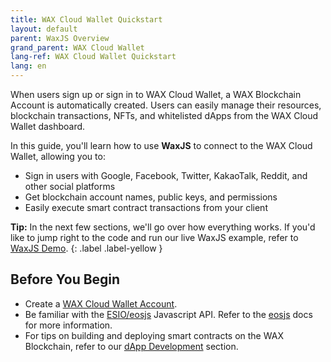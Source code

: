 ```yaml
---
title: WAX Cloud Wallet Quickstart
layout: default
parent: WaxJS Overview
grand_parent: WAX Cloud Wallet
lang-ref: WAX Cloud Wallet Quickstart
lang: en
---
```


When users sign up or sign in to WAX Cloud Wallet, a WAX Blockchain Account is automatically created. Users can easily manage their resources, blockchain transactions, NFTs, and whitelisted dApps from the WAX Cloud Wallet dashboard. 

In this guide, you'll learn how to use **WaxJS** to connect to the WAX Cloud Wallet, allowing you to:

* Sign in users with Google, Facebook, Twitter, KakaoTalk, Reddit, and other social platforms
* Get blockchain account names, public keys, and permissions
* Easily execute smart contract transactions from your client

**Tip:** In the next few sections, we'll go over how everything works. If you'd like to jump right to the code and run our live WaxJS example, refer to [WaxJS Demo](/en/wax-cloud-wallet/waxjs/waxjs_demo).
{: .label .label-yellow }

## Before You Begin

* Create a [WAX Cloud Wallet Account](http://all-access.wax.io). 
* Be familiar with the [ESIO/eosjs](https://github.com/EOSIO/eosjs) Javascript API. Refer to the [eosjs](https://eosio.github.io/eosjs/latest) docs for more information.
* For tips on building and deploying smart contracts on the WAX Blockchain, refer to our [dApp Development](/en/dapp-development/) section. 


